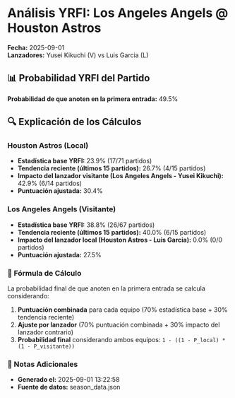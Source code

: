 # Análisis YRFI: Los Angeles Angels @ Houston Astros

**Fecha:** 2025-09-01  
**Lanzadores:** Yusei Kikuchi (V) vs Luis Garcia (L)

## 📊 Probabilidad YRFI del Partido

**Probabilidad de que anoten en la primera entrada:** 49.5%

## 🔍 Explicación de los Cálculos

### Houston Astros (Local)
- **Estadística base YRFI:** 23.9% (17/71 partidos)
- **Tendencia reciente (últimos 15 partidos):** 26.7% (4/15 partidos)
- **Impacto del lanzador visitante (Los Angeles Angels - Yusei Kikuchi):** 42.9% (6/14 partidos)
- **Puntuación ajustada:** 30.4%

### Los Angeles Angels (Visitante)
- **Estadística base YRFI:** 38.8% (26/67 partidos)
- **Tendencia reciente (últimos 15 partidos):** 40.0% (6/15 partidos)
- **Impacto del lanzador local (Houston Astros - Luis Garcia):** 0.0% (0/0 partidos)
- **Puntuación ajustada:** 27.5%

### 📝 Fórmula de Cálculo

La probabilidad final de que anoten en la primera entrada se calcula considerando:
1. **Puntuación combinada** para cada equipo (70% estadística base + 30% tendencia reciente)
2. **Ajuste por lanzador** (70% puntuación combinada + 30% impacto del lanzador contrario)
3. **Probabilidad final** considerando ambos equipos: `1 - ((1 - P_local) * (1 - P_visitante))`

### 📌 Notas Adicionales

- **Generado el:** 2025-09-01 13:22:58
- **Fuente de datos:** season_data.json
